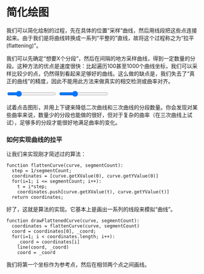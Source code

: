 # 简化绘图

我们可以简化绘制的过程，先在具体的位置“采样”曲线，然后用线段把这些点连接起来。由于我们是将曲线转换成一系列“平整的”直线，故将这个过程称之为“拉平(flattening)”。

我们可以先确定“想要X个分段”，然后在间隔的地方采样曲线，得到一定数量的分段。这种方法的优点是速度很快：比起遍历100甚至1000个曲线坐标，我们可以采样比较少的点，仍然得到看起来足够好的曲线。这么做的缺点是，我们失去了“真正的曲线”的精度，因此不能用此方法来做真实的相交检测或曲率对齐。

<div class="figure">
<graphics-element title="拉平一条二次曲线" src="./flatten.js" data-type="quadratic">
  <input type="range" min="1" max="16" step="1" value="4" class="slide-control">
</graphics-element>
<graphics-element title="拉平一条三次曲线" src="./flatten.js" data-type="cubic">
  <input type="range" min="1" max="24" step="1" value="8" class="slide-control">
</graphics-element>
</div>

试着点击图形，并用上下键来降低二次曲线和三次曲线的分段数量。你会发现对某些曲率来说，数量少的分段也能做的很好，但对于复杂的曲率（在三次曲线上试试），足够多的分段才能很好地满足曲率的变化。

<div class="howtocode">

### 如何实现曲线的拉平

让我们来实现刚才简述过的算法：

```
function flattenCurve(curve, segmentCount):
  step = 1/segmentCount;
  coordinates = [curve.getXValue(0), curve.getYValue(0)]
  for(i=1; i <= segmentCount; i++):
    t = i*step;
    coordinates.push[curve.getXValue(t), curve.getYValue(t)]
  return coordinates;
```

好了，这就是算法的实现。它基本上是画出一系列的线段来模拟“曲线”。

```
function drawFlattenedCurve(curve, segmentCount):
  coordinates = flattenCurve(curve, segmentCount)
  coord = coordinates[0], _coord;
  for(i=1; i < coordinates.length; i++):
    _coord = coordinates[i]
    line(coord, _coord)
    coord = _coord
```

我们将第一个坐标作为参考点，然后在相邻两个点之间画线。

</div>
